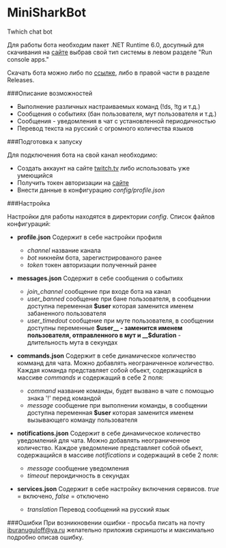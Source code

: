 # MiniSharkBot
Twhich chat bot

Для работы бота необходим пакет .NET Runtime 6.0, досупный для скачивания на 
[сайте](https://dotnet.microsoft.com/en-us/download/dotnet/6.0/runtime)
выбрав свой тип системы в левом разделе "Run console apps."

Скачать бота можно либо по [ссылке](https://codeload.github.com/bonefabric/minisharkbot/zip/refs/tags/v1),
либо в правой части в разделе Releases.

###Описание возможностей

- Выполнение различных настраиваемых команд (!ds, !tg и т.д.)
- Сообщения о событиях (бан пользователя, мут пользователя и т.д.)
- Сообщения - уведомления в чат с установленной периодичностью
- Перевод текста на русский с огромного количества языков

###Подготовка к запуску

Для подключения бота на свой канал необходимо:

- Создать аккаунт на сайте [twitch.tv](https://www.twitch.tv/signup) либо
использовать уже умеющийся
- Получить токен авторизации на [сайте](https://twitchapps.com/tmi/)
- Внести данные в конфигурацию _config/profile.json_

###Настройка

Настройки для работы находятся в директории _config_. 
Список файлов конфигураций:

- __profile.json__ Содержит в себе настройки профиля
    
    - _channel_ название канала
    - _bot_ никнейм бота, зарегистрированого ранее
    - _token_ токен авторизации полученный ранее
  
    
- __messages.json__ Содержит в себе сообщения о событиях
    
    - _join_channel_ сообщение при входе бота на канал
    - _user_banned_ сообщение при бане пользователя, в сообщении доступна переменная __$user__
        которая заменится именем забаненного пользователя
    - _user_timedout_ сообщение при муте пользователя, в сообщении доступны переменные __$user__ - 
        заменится именем пользователя, отправленного в мут и __$duration__ - длительность мута
        в секундах
  

- __commands.json__ Содержит в себе динамическое количество комманд для чата. Можно добавлять
    неограниченное количество. Каждая команда представляет
    собой обьект, содержащийся в массиве _commands_ и содержащий в себе 2 поля:
    - _command_ название команды, будет вызвано в чате с помощью знака '!' перед командой
    - _message_ сообщение при выполнении команды, в сообщении доступна переменная __$user__
      которая заменится именем вызывающего команду пользователя

- __notifications.json__ Содержит в себе динамическое количество уведомлений для чата. Можно добавлять
  неограниченное количество. Каждое уведомление представляет
  собой обьект, содержащийся в массиве _notifications_ и содержащий в себе 2 поля:
    - _message_ сообщение уведомления
    - _timeout_ пероидичность в секундах

- __services.json__ Содержит в себе настройку включения сервисов. _true_ = включено, _false_ =
    отключено
    - _translation_  Перевод сообщений на русский язык

###Ошибки
При возникновении ошибки - просьба писать на почту iburanuguloff@ya.ru желательно приложив
скриншоты и максимально подробно описав ошибку.
